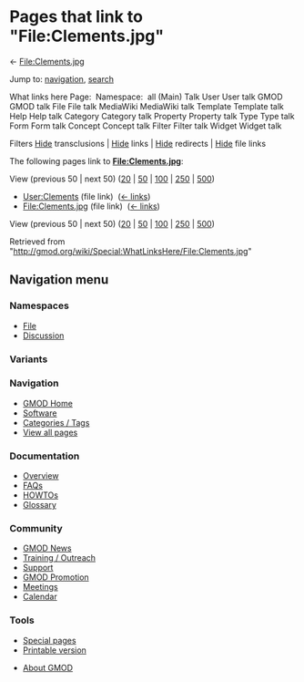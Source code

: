 <div id="mw-page-base" class="noprint">

</div>

<div id="mw-head-base" class="noprint">

</div>

<div id="content" class="mw-body" role="main">

<span id="top"></span>

<div id="mw-js-message" style="display:none;">

</div>



# <span dir="auto">Pages that link to "File:Clements.jpg"</span>

<div id="bodyContent">

<div id="contentSub">

← [File:Clements.jpg](/wiki/File:Clements.jpg "File:Clements.jpg")

</div>

<div id="jump-to-nav" class="mw-jump">

Jump to: [navigation](#mw-navigation), [search](#p-search)

</div>

<div id="mw-content-text">

What links here Page:  Namespace:  all (Main) Talk User User talk GMOD
GMOD talk File File talk MediaWiki MediaWiki talk Template Template talk
Help Help talk Category Category talk Property Property talk Type Type
talk Form Form talk Concept Concept talk Filter Filter talk Widget
Widget talk

Filters
[Hide](/mediawiki/index.php?title=Special:WhatLinksHere/File:Clements.jpg&hidetrans=1 "Special:WhatLinksHere/File:Clements.jpg")
transclusions \|
[Hide](/mediawiki/index.php?title=Special:WhatLinksHere/File:Clements.jpg&hidelinks=1 "Special:WhatLinksHere/File:Clements.jpg")
links \|
[Hide](/mediawiki/index.php?title=Special:WhatLinksHere/File:Clements.jpg&hideredirs=1 "Special:WhatLinksHere/File:Clements.jpg")
redirects \|
[Hide](/mediawiki/index.php?title=Special:WhatLinksHere/File:Clements.jpg&hideimages=1 "Special:WhatLinksHere/File:Clements.jpg")
file links

The following pages link to
**[File:Clements.jpg](/wiki/File:Clements.jpg "File:Clements.jpg")**:

View (previous 50 \| next 50)
([20](/mediawiki/index.php?title=Special:WhatLinksHere/File:Clements.jpg&limit=20 "Special:WhatLinksHere/File:Clements.jpg")
\|
[50](/mediawiki/index.php?title=Special:WhatLinksHere/File:Clements.jpg&limit=50 "Special:WhatLinksHere/File:Clements.jpg")
\|
[100](/mediawiki/index.php?title=Special:WhatLinksHere/File:Clements.jpg&limit=100 "Special:WhatLinksHere/File:Clements.jpg")
\|
[250](/mediawiki/index.php?title=Special:WhatLinksHere/File:Clements.jpg&limit=250 "Special:WhatLinksHere/File:Clements.jpg")
\|
[500](/mediawiki/index.php?title=Special:WhatLinksHere/File:Clements.jpg&limit=500 "Special:WhatLinksHere/File:Clements.jpg"))

- [User:Clements](/wiki/User:Clements "User:Clements") (file link) ‎
  <span class="mw-whatlinkshere-tools">([←
  links](/mediawiki/index.php?title=Special:WhatLinksHere&target=User%3AClements "Special:WhatLinksHere"))</span>
- [File:Clements.jpg](/wiki/File:Clements.jpg "File:Clements.jpg") (file
  link) ‎ <span class="mw-whatlinkshere-tools">([←
  links](/mediawiki/index.php?title=Special:WhatLinksHere&target=File%3AClements.jpg "Special:WhatLinksHere"))</span>

View (previous 50 \| next 50)
([20](/mediawiki/index.php?title=Special:WhatLinksHere/File:Clements.jpg&limit=20 "Special:WhatLinksHere/File:Clements.jpg")
\|
[50](/mediawiki/index.php?title=Special:WhatLinksHere/File:Clements.jpg&limit=50 "Special:WhatLinksHere/File:Clements.jpg")
\|
[100](/mediawiki/index.php?title=Special:WhatLinksHere/File:Clements.jpg&limit=100 "Special:WhatLinksHere/File:Clements.jpg")
\|
[250](/mediawiki/index.php?title=Special:WhatLinksHere/File:Clements.jpg&limit=250 "Special:WhatLinksHere/File:Clements.jpg")
\|
[500](/mediawiki/index.php?title=Special:WhatLinksHere/File:Clements.jpg&limit=500 "Special:WhatLinksHere/File:Clements.jpg"))

</div>

<div class="printfooter">

Retrieved from
"<http://gmod.org/wiki/Special:WhatLinksHere/File:Clements.jpg>"

</div>

<div id="catlinks" class="catlinks catlinks-allhidden">

</div>

<div class="visualClear">

</div>

</div>

</div>

<div id="mw-navigation">

## Navigation menu

<div id="mw-head">



<div id="left-navigation">

<div id="p-namespaces" class="vectorTabs" role="navigation"
aria-labelledby="p-namespaces-label">

### Namespaces

- <span id="ca-nstab-image"><a href="/wiki/File:Clements.jpg" accesskey="c"
  title="View the file page [c]">File</a></span>
- <span id="ca-talk"><a
  href="/mediawiki/index.php?title=File_talk:Clements.jpg&amp;action=edit&amp;redlink=1"
  accesskey="t"
  title="Discussion about the content page [t]">Discussion</a></span>

</div>

<div id="p-variants" class="vectorMenu emptyPortlet" role="navigation"
aria-labelledby="p-variants-label">

### 

### Variants[](#)

<div class="menu">

</div>

</div>

</div>





</div>

</div>

</div>

<div id="mw-panel">

<div id="p-logo" role="banner">

<a href="/wiki/Main_Page"
style="background-image: url(http://gmod.org/images/GMOD-cogs.png);"
title="Visit the main page"></a>

</div>

<div id="p-Navigation" class="portal" role="navigation"
aria-labelledby="p-Navigation-label">

### Navigation

<div class="body">

- <span id="n-GMOD-Home">[GMOD Home](/wiki/Main_Page)</span>
- <span id="n-Software">[Software](/wiki/GMOD_Components)</span>
- <span id="n-Categories-.2F-Tags">[Categories /
  Tags](/wiki/Categories)</span>
- <span id="n-View-all-pages">[View all
  pages](/wiki/Special:AllPages)</span>

</div>

</div>

<div id="p-Documentation" class="portal" role="navigation"
aria-labelledby="p-Documentation-label">

### Documentation

<div class="body">

- <span id="n-Overview">[Overview](/wiki/Overview)</span>
- <span id="n-FAQs">[FAQs](/wiki/Category:FAQ)</span>
- <span id="n-HOWTOs">[HOWTOs](/wiki/Category:HOWTO)</span>
- <span id="n-Glossary">[Glossary](/wiki/Glossary)</span>

</div>

</div>

<div id="p-Community" class="portal" role="navigation"
aria-labelledby="p-Community-label">

### Community

<div class="body">

- <span id="n-GMOD-News">[GMOD News](/wiki/GMOD_News)</span>
- <span id="n-Training-.2F-Outreach">[Training /
  Outreach](/wiki/Training_and_Outreach)</span>
- <span id="n-Support">[Support](/wiki/Support)</span>
- <span id="n-GMOD-Promotion">[GMOD
  Promotion](/wiki/GMOD_Promotion)</span>
- <span id="n-Meetings">[Meetings](/wiki/Meetings)</span>
- <span id="n-Calendar">[Calendar](/wiki/Calendar)</span>

</div>

</div>

<div id="p-tb" class="portal" role="navigation"
aria-labelledby="p-tb-label">

### Tools

<div class="body">

- <span id="t-specialpages"><a href="/wiki/Special:SpecialPages" accesskey="q"
  title="A list of all special pages [q]">Special pages</a></span>
- <span id="t-print"><a
  href="/mediawiki/index.php?title=Special:WhatLinksHere/File:Clements.jpg&amp;printable=yes"
  rel="alternate" accesskey="p"
  title="Printable version of this page [p]">Printable version</a></span>

</div>

</div>

</div>

</div>

<div id="footer" role="contentinfo">

- <span id="footer-places-about">[About
  GMOD](/wiki/GMOD:About "GMOD:About")</span>

<!-- -->






</div>
